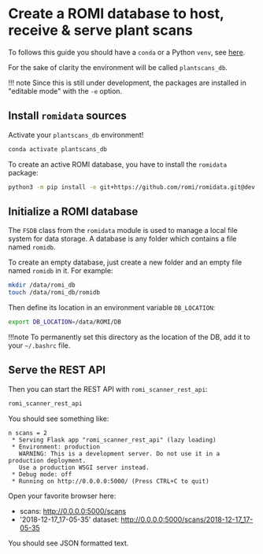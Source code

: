 Create a ROMI database to host, receive & serve plant scans
===========================================================

 To follows this guide you should have a `conda` or a Python `venv`, see [here](create_conda_env.md).

For the sake of clarity the environment will be called `plantscans_db`.

!!! note
    Since this is still under development, the packages are installed in "editable mode" with the `-e` option.


## Install `romidata` sources

Activate your `plantscans_db` environment!
```bash
conda activate plantscans_db
```

To create an active ROMI database, you have to install the `romidata` package:
```bash
python3 -m pip install -e git+https://github.com/romi/romidata.git@dev
```


## Initialize a ROMI database

The `FSDB` class from the `romidata` module is used to manage a local file system for data storage.
A database is any folder which contains a file named `romidb`.

To create an empty database, just create a new folder and an empty file named `romidb` in it.
For example:
```bash
mkdir /data/romi_db
touch /data/romi_db/romidb
```

Then define its location in an environment variable `DB_LOCATION`:
```bash
export DB_LOCATION=/data/ROMI/DB
```

!!!note
    To permanently set this directory as the location of the DB, add it to your `~/.bashrc` file.


## Serve the REST API
Then you can start the REST API with `romi_scanner_rest_api`:
```bash
romi_scanner_rest_api
```
You should see something like:
```
n scans = 2
 * Serving Flask app "romi_scanner_rest_api" (lazy loading)
 * Environment: production
   WARNING: This is a development server. Do not use it in a production deployment.
   Use a production WSGI server instead.
 * Debug mode: off
 * Running on http://0.0.0.0:5000/ (Press CTRL+C to quit)
```

Open your favorite browser here:

* scans: http://0.0.0.0:5000/scans
* '2018-12-17_17-05-35' dataset: http://0.0.0.0:5000/scans/2018-12-17_17-05-35

You should see JSON formatted text.